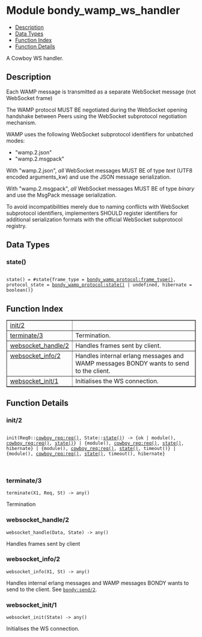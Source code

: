 

# Module bondy_wamp_ws_handler #
* [Description](#description)
* [Data Types](#types)
* [Function Index](#index)
* [Function Details](#functions)

A Cowboy WS handler.

<a name="description"></a>

## Description ##

Each WAMP message is transmitted as a separate WebSocket message
(not WebSocket frame)

The WAMP protocol MUST BE negotiated during the WebSocket opening
handshake between Peers using the WebSocket subprotocol negotiation
mechanism.

WAMP uses the following WebSocket subprotocol identifiers for
unbatched modes:

*  "wamp.2.json"
*  "wamp.2.msgpack"

With "wamp.2.json", _all_ WebSocket messages MUST BE of type *text*
(UTF8 encoded arguments_kw) and use the JSON message serialization.

With "wamp.2.msgpack", _all_ WebSocket messages MUST BE of type
*binary* and use the MsgPack message serialization.

To avoid incompatibilities merely due to naming conflicts with
WebSocket subprotocol identifiers, implementers SHOULD register
identifiers for additional serialization formats with the official
WebSocket subprotocol registry.
<a name="types"></a>

## Data Types ##




### <a name="type-state">state()</a> ###


<pre><code>
state() = #state{frame_type = <a href="bondy_wamp_protocol.md#type-frame_type">bondy_wamp_protocol:frame_type()</a>, protocol_state = <a href="bondy_wamp_protocol.md#type-state">bondy_wamp_protocol:state()</a> | undefined, hibernate = boolean()}
</code></pre>

<a name="index"></a>

## Function Index ##


<table width="100%" border="1" cellspacing="0" cellpadding="2" summary="function index"><tr><td valign="top"><a href="#init-2">init/2</a></td><td></td></tr><tr><td valign="top"><a href="#terminate-3">terminate/3</a></td><td>
Termination.</td></tr><tr><td valign="top"><a href="#websocket_handle-2">websocket_handle/2</a></td><td>
Handles frames sent by client.</td></tr><tr><td valign="top"><a href="#websocket_info-2">websocket_info/2</a></td><td>
Handles internal erlang messages and WAMP messages BONDY wants to send to the
client.</td></tr><tr><td valign="top"><a href="#websocket_init-1">websocket_init/1</a></td><td>
Initialises the WS connection.</td></tr></table>


<a name="functions"></a>

## Function Details ##

<a name="init-2"></a>

### init/2 ###

<pre><code>
init(Req0::<a href="cowboy_req.md#type-req">cowboy_req:req()</a>, State::<a href="#type-state">state()</a>) -&gt; {ok | module(), <a href="cowboy_req.md#type-req">cowboy_req:req()</a>, <a href="#type-state">state()</a>} | {module(), <a href="cowboy_req.md#type-req">cowboy_req:req()</a>, <a href="#type-state">state()</a>, hibernate} | {module(), <a href="cowboy_req.md#type-req">cowboy_req:req()</a>, <a href="#type-state">state()</a>, timeout()} | {module(), <a href="cowboy_req.md#type-req">cowboy_req:req()</a>, <a href="#type-state">state()</a>, timeout(), hibernate}
</code></pre>
<br />

<a name="terminate-3"></a>

### terminate/3 ###

`terminate(X1, Req, St) -> any()`

Termination

<a name="websocket_handle-2"></a>

### websocket_handle/2 ###

`websocket_handle(Data, State) -> any()`

Handles frames sent by client

<a name="websocket_info-2"></a>

### websocket_info/2 ###

`websocket_info(X1, St) -> any()`

Handles internal erlang messages and WAMP messages BONDY wants to send to the
client. See [`bondy:send/2`](bondy.md#send-2).

<a name="websocket_init-1"></a>

### websocket_init/1 ###

`websocket_init(State) -> any()`

Initialises the WS connection.

